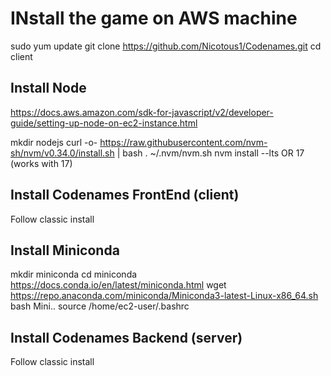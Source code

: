 # INstall the game on AWS machine
sudo yum update
git clone https://github.com/Nicotous1/Codenames.git
cd client

## Install Node
https://docs.aws.amazon.com/sdk-for-javascript/v2/developer-guide/setting-up-node-on-ec2-instance.html

mkdir nodejs
curl -o- https://raw.githubusercontent.com/nvm-sh/nvm/v0.34.0/install.sh | bash
. ~/.nvm/nvm.sh 
nvm install --lts OR 17 (works with 17)

## Install Codenames FrontEnd (client)
Follow classic install

## Install Miniconda
mkdir miniconda
cd miniconda
https://docs.conda.io/en/latest/miniconda.html
wget https://repo.anaconda.com/miniconda/Miniconda3-latest-Linux-x86_64.sh
bash Mini..
source /home/ec2-user/.bashrc

## Install Codenames Backend (server)
Follow classic install